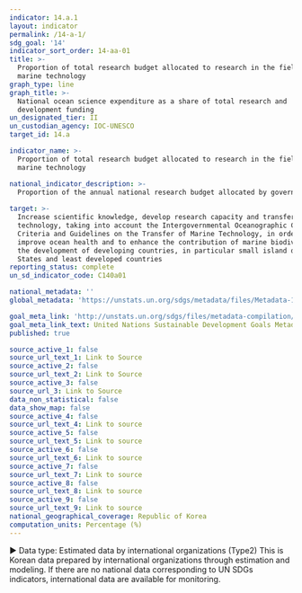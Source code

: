 ```yaml
---
indicator: 14.a.1
layout: indicator
permalink: /14-a-1/
sdg_goal: '14'
indicator_sort_order: 14-aa-01
title: >-
  Proportion of total research budget allocated to research in the field of
  marine technology
graph_type: line
graph_title: >-
  National ocean science expenditure as a share of total research and
  development funding
un_designated_tier: II
un_custodian_agency: IOC-UNESCO
target_id: 14.a

indicator_name: >-
  Proportion of total research budget allocated to research in the field of
  marine technology

national_indicator_description: >-
  Proportion of the annual national research budget allocated by governments in the field of marine technology
  
target: >-
  Increase scientific knowledge, develop research capacity and transfer marine
  technology, taking into account the Intergovernmental Oceanographic Commission
  Criteria and Guidelines on the Transfer of Marine Technology, in order to
  improve ocean health and to enhance the contribution of marine biodiversity to
  the development of developing countries, in particular small island developing
  States and least developed countries
reporting_status: complete
un_sd_indicator_code: C140a01

national_metadata: ''
global_metadata: 'https://unstats.un.org/sdgs/metadata/files/Metadata-14-0a-01.pdf'

goal_meta_link: 'http://unstats.un.org/sdgs/files/metadata-compilation/Metadata-Goal-14.pdf'
goal_meta_link_text: United Nations Sustainable Development Goals Metadata (pdf 288kB)
published: true

source_active_1: false
source_url_text_1: Link to Source
source_active_2: false
source_url_text_2: Link to Source
source_active_3: false
source_url_3: Link to Source
data_non_statistical: false
data_show_map: false
source_active_4: false
source_url_text_4: Link to source
source_active_5: false
source_url_text_5: Link to source
source_active_6: false
source_url_text_6: Link to source
source_active_7: false
source_url_text_7: Link to source
source_active_8: false
source_url_text_8: Link to source
source_active_9: false
source_url_text_9: Link to source
national_geographical_coverage: Republic of Korea
computation_units: Percentage (%)
---
```

▶ Data type: Estimated data by international organizations (Type2) This is Korean data prepared by international organizations through estimation and modeling. If there are no national data corresponding to UN SDGs indicators, international data are available for monitoring.
